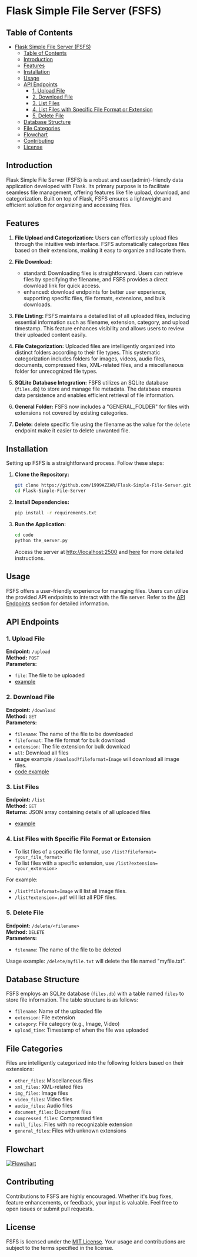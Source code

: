 # Flask Simple File Server (FSFS)

## Table of Contents

- [Flask Simple File Server (FSFS)](#flask-simple-file-server-fsfs)
  - [Table of Contents](#table-of-contents)
  - [Introduction](#introduction)
  - [Features](#features)
  - [Installation](#installation)
  - [Usage](#usage)
  - [API Endpoints](#api-endpoints)
    - [1. Upload File](#1-upload-file)
    - [2. Download File](#2-download-file)
    - [3. List Files](#3-list-files)
    - [4. List Files with Specific File Format or Extension](#4-list-files-with-specific-file-format-or-extension)
    - [5. Delete File](#5-delete-file)
  - [Database Structure](#database-structure)
  - [File Categories](#file-categories)
  - [Flowchart](#flowchart)
  - [Contributing](#contributing)
  - [License](#license)

## Introduction

Flask Simple File Server (FSFS) is a robust and user(admin)-friendly data application developed with Flask. Its primary purpose is to facilitate seamless file management, offering features like file upload, download, and categorization. Built on top of Flask, FSFS ensures a lightweight and efficient solution for organizing and accessing files.

## Features

1. **File Upload and Categorization:** Users can effortlessly upload files through the intuitive web interface. FSFS automatically categorizes files based on their extensions, making it easy to organize and locate them.

2. **File Download:**
   - standard: Downloading files is straightforward. Users can retrieve files by specifying the filename, and FSFS provides a direct download link for quick access.
   - enhanced: download endpoints for better user experience, supporting specific files, file formats, extensions, and bulk downloads.

3. **File Listing:** FSFS maintains a detailed list of all uploaded files, including essential information such as filename, extension, category, and upload timestamp. This feature enhances visibility and allows users to review their uploaded content easily.

4. **File Categorization:** Uploaded files are intelligently organized into distinct folders according to their file types. This systematic categorization includes folders for images, videos, audio files, documents, compressed files, XML-related files, and a miscellaneous folder for unrecognized file types.

5. **SQLite Database Integration:** FSFS utilizes an SQLite database (`files.db`) to store and manage file metadata. The database ensures data persistence and enables efficient retrieval of file information.

6. **General Folder:** FSFS now includes a "GENERAL_FOLDER" for files with extensions not covered by existing categories.

7. **Delete:** delete specific file using the filename as the value for the `delete` endpoint make it easier to delete unwanted file.

## Installation

Setting up FSFS is a straightforward process. Follow these steps:

1. **Clone the Repository:**

    ```bash
    git clone https://github.com/1999AZZAR/Flask-Simple-File-Server.git
    cd Flask-Simple-File-Server
    ```

2. **Install Dependencies:**

    ```bash
    pip install -r requirements.txt
    ```

3. **Run the Application:**

    ```bash
    cd code
    python the_server.py
    ```

    Access the server at [http://localhost:2500](http://localhost:2500) and [here](instruction.md) for more detailed instructions.

## Usage

FSFS offers a user-friendly experience for managing files. Users can utilize the provided API endpoints to interact with the file server. Refer to the [API Endpoints](#api-endpoints) section for detailed information.

## API Endpoints

### 1. Upload File

**Endpoint:** `/upload`  
**Method:** `POST`  
**Parameters:**

- `file`: The file to be uploaded
- [example](code/example/api-call/file_upload.py)

### 2. Download File

**Endpoint:** `/download`  
**Method:** `GET`  
**Parameters:**

- `filename`: The name of the file to be downloaded
- `fileformat`: The file format for bulk download
- `extension`: The file extension for bulk download
- `all`: Download all files
- usage example `/download?fileformat=Image` will download all image files.
- [code example](code/example/api-call/file_download.py)

### 3. List Files

**Endpoint:** `/list`  
**Method:** `GET`  
**Returns:** JSON array containing details of all uploaded files

- [example](code/example/api-call/file_list.py)

### 4. List Files with Specific File Format or Extension

- To list files of a specific file format, use `/list?fileformat=<your_file_format>`
- To list files with a specific extension, use `/list?extension=<your_extension>`

For example:

- `/list?fileformat=Image` will list all image files.
- `/list?extension=.pdf` will list all PDF files.

### 5. Delete File

**Endpoint:** `/delete/<filename>`  
**Method:** `DELETE`  
**Parameters:**

- `filename`: The name of the file to be deleted

Usage example: `/delete/myfile.txt` will delete the file named "myfile.txt".

## Database Structure

FSFS employs an SQLite database (`files.db`) with a table named `files` to store file information. The table structure is as follows:

- `filename`: Name of the uploaded file
- `extension`: File extension
- `category`: File category (e.g., Image, Video)
- `upload_time`: Timestamp of when the file was uploaded

## File Categories

Files are intelligently categorized into the following folders based on their extensions:

- `other_files`: Miscellaneous files
- `xml_files`: XML-related files
- `img_files`: Image files
- `video_files`: Video files
- `audio_files`: Audio files
- `document_files`: Document files
- `compressed_files`: Compressed files
- `null_files`: Files with no recognizable extension
- `general_files`: Files with unknown extensions

## Flowchart

[![Flowchart](https://mermaid.ink/img/pako:eNqFlllzokAUhf_KrX7xxaSIcUEeZgrFBfdEs7bzwEBrqBFwGkjFCfnv0zSJUZqlfKA559x7vwYKeUemZxGkoC019i-w0tYugIpvyd-Q-MEvuLj4ES3my1UEHdx9IeYfqGzsHamA7QL9DMUlHZ6ceRF0WXEQUhcqfRYE2-c5mxKrUoW6JJ3En4gfgYYHJIDQJxTiztzWuJ3Mi0XXcEgEPay7r8bOto7aT57ufTfrH4efRiHOnkzvHWEHuEuJERDYeDuLUJ_bg9iGIefi5eQtIK5vey63h9zW8dBwrbi3l_L1Y_cR1i3iBvbmkPQx2aStRw88NuKxx-kkgjFmB-hzhBNPd4wt2_YE84Xodz1nT4nvEyuCKf4-E5P3tkUYzwzzheiroWUzf475QvQ1zwwdtpMIFvhrLaYGxCXU2EVwgz-XYmYW7ljgFsfHU3fM3aXxSvilimDJbjZ7Jj7vACWmRy2eXPLLv8Ia-R1uwWE7ZheHO6ukR2iaTIzg7utZ8BPlLJvMOw-UlEzSiPd5iPcc8SED8eEc8bF8XhqxsGSaRnzKQ3ziiM8ZiM_niKpaPjAJrNnvm7O4bpYGVTt5pCp_V4DazWBVuylYrXxo-oIW18wF0F4uaC8B7WeB9lOgg_KhAmhhzUIAHeaCJm8wVc8C1VOgo_KhAmhhzY0AOs4FHSegkyzQSQp0Wj5UAC2suRVAZ7mgswR0ngU6T4EuyocKoIU1d3x4J96Mv_cYIVcfM1VVzZa1bHmQLY-y5Wm2vBBkVEUOoY5hW-zL4z0OrVHwQhyyRgpbWgb9s0Zr94PljDDwlgfXREpAQ1JF4d5i_6KabbAPFgcpG2PnM3VvuM-e53yF2ClS3tEbUmrtS6kmy3JdbsotudlqV9EBKY3aZfPqWmpKckNut6TaVeOjiv7xBtJlqy7XrqXGtVxrS_X2VevjPyFrDDo?type=png)](https://mermaid.live/edit#pako:eNqFll1zojAUhv_Kmdx4YzuCtlovdgcBv79a7WfcCxZSy6wQN0CnrvjfNwS1CghXhPO-J-dJwpCzRSa1CGqiJTPWHzDXFi6Agh_I34B4_i-4uvoRTiezeQgtrH4Q8w-U3u0VKYHtAtubopSWcI5pCCpP9gPmQqnNjWB7wmczYpXKUKtUTuyvxAtBwx3iQ-ARBtHMQtaEHNeLgq7hkBB03HM_jZVtHWM_hVv_nqx9LH5qhch7Ul0_wnawyojhE3inK4swT8idSIau4BLp5MsnrmdTV8hdIfdw13CtaG6a0HvH2fu4ZxHXt9838Twmr7SkbCNsfWF7GQ1DGGD-gLZAONF6jrHkyx5iMUjrKnXWjHgesUIY4e-3tPPJtgjnGWMxSOtKYNlcn2AxSOsaNQOHrySEKT6M064OcQkzViHc4_0w7RkHK254wNHzVB0IdWZ8ErFVIcz4YfNvYn8CjJiUWcI5E9s_xxr5HSzB4SvmmyOUeTxHYJo8GMLj4Vvw4siZN653bihIGSYRny4hPgnE5wzE53PEl-J6ScTclFES8fUS4qtAfMtAfDtHVJTigknG_JxxElJpXaJUxH8CFDWDU1EToFpx0RRobs4kBapfBNVj0HYWaDsB2ikumgLNzZmmQLsXQeO_l9LLAu0lQPvFRVOguTn3KdDBRdBBDDrMAh0mQEfFRVOguTkPKdDxRdBxDDrJAp0kQKfFRVOguTmPongrWoy3ppxQRF8yo4qSHdayw53scD87PMoOTzPDrcN_I47xpkHaxrf9vvGA-WZNdpFVleIbSB_qc50b5dM2RNzrsDYYf_r7m0SVv9sBtcoPZcUlaB9aC7V6fiRqLW979-62Ya8CFnHenHc3LuUfBA3cuLep8RxURg5hjmFbvKnaRnMskP9BHLJATT60DPZngRbujvuMwKezjWuips8CUkbB2uINgmYbvBdzDsG14b5RevqKmlv0hZqydHN915Abt7Ik3dbr0l0ZbVCzIV9XqtW7iiRznFu5Ut-V0T-RX7luVGtSpcrj9UqjXq-XEbFsn7JR3ACKPnD3HzYiWW4)

## Contributing

Contributions to FSFS are highly encouraged. Whether it's bug fixes, feature enhancements, or feedback, your input is valuable. Feel free to open issues or submit pull requests.

## License

FSFS is licensed under the [MIT License](LICENSE). Your usage and contributions are subject to the terms specified in the license.
